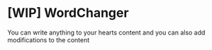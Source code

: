 # [WIP] WordChanger
You can write anything to your hearts content and you can also add modifications to the content
